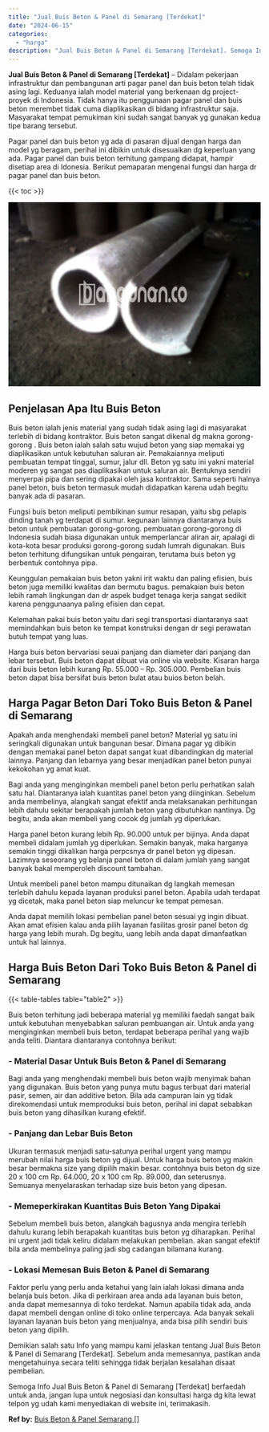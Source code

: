 ```yaml
---
title: "Jual Buis Beton & Panel di Semarang [Terdekat]"
date: "2024-06-15"
categories: 
  - "harga"
description: "Jual Buis Beton & Panel di Semarang [Terdekat]. Semoga Info Jual Buis Beton & Panel di Semarang [Terdekat] berfaedah untuk anda, jangan lupa untuk negosias..."
---
```


**Jual Buis Beton & Panel di Semarang \[Terdekat\]** – Didalam pekerjaan infrastruktur dan pembangunan arti pagar panel dan buis beton telah tidak asing lagi. Keduanya ialah model material yang berkenaan dg project-proyek di Indonesia. Tidak hanya itu penggunaan pagar panel dan buis beton merembet tidak cuma diaplikasikan di bidang infrastruktur saja. Masyarakat tempat pemukiman kini sudah sangat banyak yg gunakan kedua tipe barang tersebut.

Pagar panel dan buis beton yg ada di pasaran dijual dengan harga dan model yg beragam, perihal ini dibikin untuk disesuaikan dg keperluan yang ada. Pagar panel dan buis beton terhitung gampang didapat, hampir disetiap area di Idonesia. Berikut pemaparan mengenai fungsi dan harga dr pagar panel dan buis beton.

{{< toc >}}

![Jual Buis Beton & Panel di Semarang [Terdekat]](/images/jual-panel-buis-beton-murah-33.png)

## Penjelasan Apa Itu Buis Beton

Buis beton ialah jenis material yang sudah tidak asing lagi di masyarakat terlebih di bidang kontraktor. Buis beton sangat dikenal dg makna gorong-gorong . Buis beton ialah salah satu wujud beton yang siap memakai yg diaplikasikan untuk kebutuhan saluran air. Pemakaiannya meliputi pembuatan tempat tinggal, sumur, jalur dll. Beton yg satu ini yakni material moderen yg sangat pas diaplikasikan untuk saluran air. Bentuknya sendiri menyerpai pipa dan sering dipakai oleh jasa kontraktor. Sama seperti halnya panel beton, buis beton termasuk mudah didapatkan karena udah begitu banyak ada di pasaran.

Fungsi buis beton meliputi pembikinan sumur resapan, yaitu sbg pelapis dinding tanah yg terdapat di sumur. kegunaan lainnya diantaranya buis beton untuk pembuatan gorong-gorong. pembuatan gorong-gorong di Indonesia sudah biasa digunakan untuk memperlancar aliran air, apalagi di kota-kota besar produksi gorong-gorong sudah lumrah digunakan. Buis beton terhitung difungsikan untuk pengairan, terutama buis beton yg berbentuk contohnya pipa.

Keunggulan pemakaian buis beton yakni irit waktu dan paling efisien, buis beton juga memiliki kwalitas dan bermutu bagus. pemakaian buis beton lebih ramah lingkungan dan dr aspek budget tenaga kerja sangat sedikit karena penggunaanya paling efisien dan cepat.

Kelemahan pakai buis beton yaitu dari segi transportasi diantaranya saat memindahkan buis beton ke tempat konstruksi dengan dr segi perawatan butuh tempat yang luas.

Harga buis beton bervariasi seuai panjang dan diameter dari panjang dan lebar tersebut. Buis beton dapat dibuat via online via website. Kisaran harga dari buis beton lebih kurang Rp. 55.000 – Rp. 305.000. Pembelian buis beton dapat bisa bersifat buis beton bulat atau buios beton belah.

## Harga Pagar Beton Dari Toko Buis Beton & Panel di Semarang

Apakah anda menghendaki membeli panel beton? Material yg satu ini seringkali digunakan untuk bangunan besar. Dimana pagar yg dibikin dengan memakai panel beton dapat sangat kuat dibandingkan dg material lainnya. Panjang dan lebarnya yang besar menjadikan panel beton punyai kekokohan yg amat kuat.

Bagi anda yang menginginkan membeli panel beton perlu perhatikan salah satu hal. Diantaranya ialah kuantitas panel beton yang diinginkan. Sebelum anda membelinya, alangkah sangat efektif anda melaksanakan perhitungan lebih dahulu sekitar berapakah jumlah beton yang dibutuhkan nantinya. Dg begitu, anda akan membeli yang cocok dg jumlah yg diperlukan.

Harga panel beton kurang lebih Rp. 90.000 untuk per bijinya. Anda dapat membeli didalam jumlah yg diperlukan. Semakin banyak, maka harganya semakin tinggi dikalikan harga perpcsnya dr panel beton yg dipesan. Lazimnya seseorang yg belanja panel beton di dalam jumlah yang sangat banyak bakal memperoleh discount tambahan.

Untuk membeli panel beton mampu ditunaikan dg langkah memesan terlebih dahulu kepada layanan produksi panel beton. Apabila udah terdapat yg dicetak, maka panel beton siap meluncur ke tempat pemesan.

Anda dapat memilih lokasi pembelian panel beton sesuai yg ingin dibuat. Akan amat efisien kalau anda pilih layanan fasilitas grosir panel beton dg harga yang lebih murah. Dg begitu, uang lebih anda dapat dimanfaatkan untuk hal lainnya.

## Harga Buis Beton Dari Toko Buis Beton & Panel di Semarang

{{< table-tables table="table2" >}}

Buis beton terhitung jadi beberapa material yg memiliki faedah sangat baik untuk kebutuhan menyebabkan saluran pembuangan air. Untuk anda yang menginginkan membeli buis beton, terdapat beberapa perihal yang wajib anda teliti. Diantara diantaranya contohnya berikut:

### \- Material Dasar Untuk Buis Beton & Panel di Semarang

Bagi anda yang menghendaki membeli buis beton wajib menyimak bahan yang digunakan. Buis beton yang punya mutu bagus terbuat dari material pasir, semen, air dan additive beton. Bila ada campuran lain yg tidak direkomendasi untuk memproduksi buis beton, perihal ini dapat sebabkan buis beton yang dihasilkan kurang efektif.

### \- Panjang dan Lebar Buis Beton

Ukuran termasuk menjadi satu-satunya perihal urgent yang mampu merubah nilai harga buis beton yg dijual. Untuk harga buis beton yg makin besar bermakna size yang dipilih makin besar. contohnya buis beton dg size 20 x 100 cm Rp. 64.000, 20 x 100 cm Rp. 89.000, dan seterusnya. Semuanya menyelaraskan terhadap size buis beton yang dipesan.

### \- Memeperkirakan Kuantitas Buis Beton Yang Dipakai

Sebelum membeli buis beton, alangkah bagusnya anda mengira terlebih dahulu kurang lebih berapakah kuantitas buis beton yg diharapkan. Perihal ini urgent jadi tidak keliru didalam melakukan pembelian. akan sangat efektif bila anda membelinya paling jadi sbg cadangan bilamana kurang.

### \- Lokasi Memesan Buis Beton & Panel di Semarang

Faktor perlu yang perlu anda ketahui yang lain ialah lokasi dimana anda belanja buis beton. Jika di perkiraan area anda ada layanan buis beton, anda dapat memesannya di toko terdekat. Namun apabila tidak ada, anda dapat membeli dengan online di toko online terpercaya. Ada banyak sekali layanan layanan buis beton yang menjualnya, anda bisa pilih sendiri buis beton yang dipilih.

Demikian salah satu Info yang mampu kami jelaskan tentang Jual Buis Beton & Panel di Semarang \[Terdekat\]. Sebelum anda memesannya, pastikan anda mengetahuinya secara teliti sehingga tidak berjalan kesalahan disaat pembelian.

Semoga Info Jual Buis Beton & Panel di Semarang \[Terdekat\] berfaedah untuk anda, jangan lupa untuk negosiasi dan konsultasi harga dg kita lewat telpon yg udah kami menyediakan di website ini, terimakasih.

**Ref by:** [Buis Beton & Panel Semarang []](https://id.wikipedia.org/wiki/Buis)
